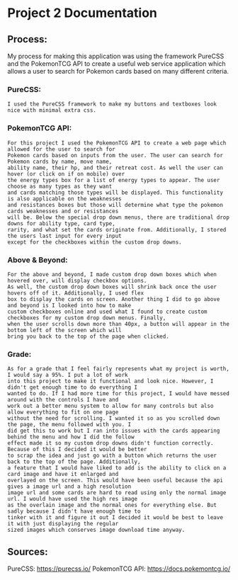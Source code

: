 # Project 2 Documentation

## Process:
  My process for making this application was using the framework PureCSS and the PokemonTCG API to create
  a useful web service application which allows a user to search for Pokemon cards based on many different 
  criteria.
  
  ### PureCSS:
    I used the PureCSS framework to make my buttons and textboxes look nice with minimal extra css.
    
  ### PokemonTCG API:
    For this project I used the PokemonTCG API to create a web page which allowed for the user to search for 
    Pokemon cards based on inputs from the user. The user can search for Pokemon cards by name, move name, 
    ability name, their hp, and their retreat cost. As well the user can hover (or click on if on mobile) over
    the energy types box for a list of energy types to appear. The user choose as many types as they want
    and cards matching those types will be displayed. This functionality is also applicable on the weaknesses
    and resistances boxes but those will determine what type the pokemon cards weaknesses and or resistances 
    will be. Below the special drop down menus, there are traditional drop downs for ability type, card type,
    rarity, and what set the cards originate from. Additionally, I stored the users last input for every input
    except for the checkboxes within the custom drop downs.
    
  ### Above & Beyond:
    For the above and beyond, I made custom drop down boxes which when hovered over, will display checkbox options.
    As well, the custom drop down boxes will shrink back once the user hovers off of it. Additionally, I used flex
    box to display the cards on screen. Another thing I did to go above and beyond is I looked into how to make
    custom checkboxes online and used what I found to create custom checkboxes for my custom drop down menus. Finally,
    when the user scrolls down more than 40px, a button will appear in the bottom left of the screen which will
    bring you back to the top of the page when clicked.
    
  ### Grade:
    As for a grade that I feel fairly represents what my project is worth, I would say a 95%. I put a lot of work 
    into this project to make it functional and look nice. However, I didn't get enough time to do everything I
    wanted to do. If I had more time for this project, I would have messed around with the controls I have and
    work out a better menu system to allow for many controls but also allow everything to fit on one page
    without the need for scrolling. I wanted it so as you scrolled down the page, the menu followed with you. I
    did get this to work but I ran into issues with the cards appearing behind the menu and how I did the follow
    effect made it so my custom drop downs didn't function correctly. Because of this I decided it would be better
    to scrap the idea and just go with a button which returns the user back to the top of the page. Additionally,
    a feature that I would have liked to add is the ability to click on a card image and have it enlarged and 
    overlayed on the screen. This would have been useful because the api gives a image url and a high resolution
    image url and some cards are hard to read using only the normal image url. I would have used the high res image 
    as the overlain image and the normal ones for everything else. But sadly because I didn't have enough time to 
    tinker with it and figure it out I decided it would be best to leave it with just displaying the regular 
    sized images which conserves image download time anyway.
    
## Sources:
  PureCSS: https://purecss.io/
  PokemonTCG API: https://docs.pokemontcg.io/
